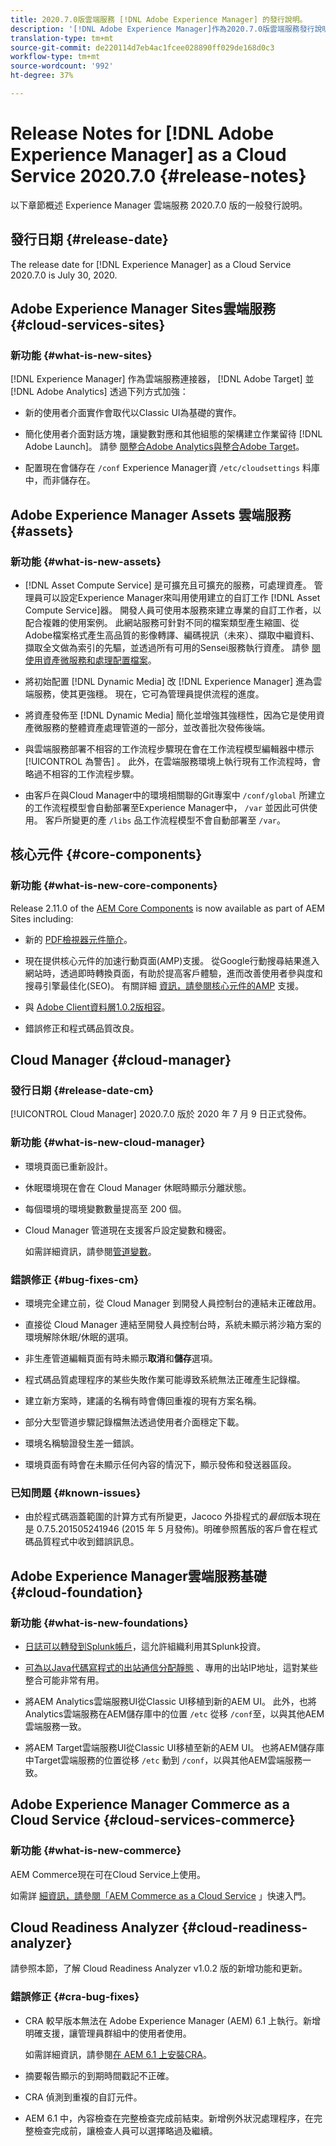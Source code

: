 ```yaml
---
title: 2020.7.0版雲端服務 [!DNL Adobe Experience Manager] 的發行說明。
description: '[!DNL Adobe Experience Manager]作為2020.7.0版雲端服務發行說明。'
translation-type: tm+mt
source-git-commit: de220114d7eb4ac1fcee028890ff029de168d0c3
workflow-type: tm+mt
source-wordcount: '992'
ht-degree: 37%

---
```



# Release Notes for [!DNL Adobe Experience Manager] as a Cloud Service 2020.7.0 {#release-notes}

以下章節概述 Experience Manager 雲端服務 2020.7.0 版的一般發行說明。

## 發行日期 {#release-date}

The release date for [!DNL Experience Manager] as a Cloud Service 2020.7.0 is July 30, 2020.

## Adobe Experience Manager Sites雲端服務 {#cloud-services-sites}

### 新功能 {#what-is-new-sites}

[!DNL Experience Manager] 作為雲端服務連接器， [!DNL Adobe Target] 並 [!DNL Adobe Analytics] 透過下列方式加強：

* 新的使用者介面實作會取代以Classic UI為基礎的實作。

* 簡化使用者介面對話方塊，讓變數對應和其他組態的架構建立作業留待 [!DNL Adobe Launch]。 請參 [閱整合Adobe Analytics](https://docs.adobe.com/content/help/en/experience-manager-cloud-service/sites/integrations/integrating-adobe-analytics.html)[與整合Adobe Target](https://docs.adobe.com/content/help/en/experience-manager-cloud-service/sites/integrations/integrating-adobe-target.html)。

* 配置現在會儲存在 `/conf` Experience Manager資 `/etc/cloudsettings` 料庫中，而非儲存在。

## Adobe Experience Manager Assets 雲端服務 {#assets}

### 新功能 {#what-is-new-assets}

* [!DNL Asset Compute Service] 是可擴充且可擴充的服務，可處理資產。 管理員可以設定Experience Manager來叫用使用建立的自訂工作 [!DNL Asset Compute Service]器。 開發人員可使用本服務來建立專業的自訂工作者，以配合複雜的使用案例。 此網站服務可針對不同的檔案類型產生縮圖、從Adobe檔案格式產生高品質的影像轉譯、編碼視訊（未來）、擷取中繼資料、擷取全文做為索引的先驅，並透過所有可用的Sensei服務執行資產。 請參 [閱使用資產微服務和處理配置檔案](/help/assets/asset-microservices-configure-and-use.md)。

* 將初始配置 [!DNL Dynamic Media] 改 [!DNL Experience Manager] 進為雲端服務，使其更強穩。 現在，它可為管理員提供流程的進度。

* 將資產發佈至 [!DNL Dynamic Media] 簡化並增強其強穩性，因為它是使用資產微服務的整體資產處理管道的一部分，並改善批次發佈後端。

* 與雲端服務部署不相容的工作流程步驟現在會在工作流程模型編輯器中標示 [!UICONTROL 為警告] 。 此外，在雲端服務環境上執行現有工作流程時，會略過不相容的工作流程步驟。

* 由客戶在與Cloud Manager中的環境相關聯的Git專案中 `/conf/global` 所建立的工作流程模型會自動部署至Experience Manager中， `/var` 並因此可供使用。 客戶所變更的產 `/libs` 品工作流程模型不會自動部署至 `/var`。

## 核心元件 {#core-components}

### 新功能 {#what-is-new-core-components}

Release 2.11.0 of the [AEM Core Components](https://docs.adobe.com/content/help/zh-Hant/experience-manager-core-components/using/introduction.html) is now available as part of AEM Sites including:

* 新的 [PDF檢視器元件簡介](https://aemcomponents.dev/content/core-components-examples/library/page-authoring/pdf-viewer.html)。

* 現在提供核心元件的加速行動頁面(AMP)支援。 從Google行動搜尋結果進入網站時，透過即時轉換頁面，有助於提高客戶體驗，進而改善使用者參與度和搜尋引擎最佳化(SEO)。
有關詳細 [資訊，請參閱核心元件的AMP](https://docs.adobe.com/content/help/en/experience-manager-core-components/using/developing/amp.html) 支援。

* 與 [Adobe Client資料層1.0.2版相容](https://docs.adobe.com/content/help/en/experience-manager-core-components/using/developing/data-layer/overview.html)。

* 錯誤修正和程式碼品質改良。

## Cloud Manager {#cloud-manager}

### 發行日期 {#release-date-cm}

[!UICONTROL Cloud Manager] 2020.7.0 版於 2020 年 7 月 9 日正式發佈。

### 新功能 {#what-is-new-cloud-manager}

* 環境頁面已重新設計。

* 休眠環境現在會在 Cloud Manager 休眠時顯示分離狀態。

* 每個環境的環境變數數量提高至 200 個。

* Cloud Manager 管道現在支援客戶設定變數和機密。

   如需詳細資訊，請參閱[管道變數](/help/onboarding/getting-access-to-aem-in-cloud/creating-aem-application-project.md#pipeline-variables)。

### 錯誤修正 {#bug-fixes-cm}

* 環境完全建立前，從 Cloud Manager 到開發人員控制台的連結未正確啟用。

* 直接從 Cloud Manager 連結至開發人員控制台時，系統未顯示將沙箱方案的環境解除休眠/休眠的選項。

* 非生產管道編輯頁面有時未顯示&#x200B;**取消**&#x200B;和&#x200B;**儲存**&#x200B;選項。

* 程式碼品質處理程序的某些失敗作業可能導致系統無法正確產生記錄檔。

* 建立新方案時，建議的名稱有時會傳回重複的現有方案名稱。

* 部分大型管道步驟記錄檔無法透過使用者介面穩定下載。

* 環境名稱驗證發生差一錯誤。

* 環境頁面有時會在未顯示任何內容的情況下，顯示發佈和發送器區段。

### 已知問題 {#known-issues}

* 由於程式碼涵蓋範圍的計算方式有所變更，Jacoco 外掛程式的&#x200B;*最低*&#x200B;版本現在是 0.7.5.201505241946 (2015 年 5 月發佈)。明確參照舊版的客戶會在程式碼品質程式中收到錯誤訊息。

## Adobe Experience Manager雲端服務基礎 {#cloud-foundation}

### 新功能 {#what-is-new-foundations}

* [日誌可以轉發到Splunk帳戶](/help/implementing/developing/introduction/logging.md#splunk-logs)，這允許組織利用其Splunk投資。

* [可為以Java代碼寫程式的出站通信分配靜態](/help/implementing/developing/introduction/development-guidelines.md#dedicated-egress-ip-address) 、專用的出站IP地址，這對某些整合可能非常有用。

* 將AEM Analytics雲端服務UI從Classic UI移植到新的AEM UI。 此外，也將Analytics雲端服務在AEM儲存庫中的位置 `/etc` 從移 `/conf`至，以與其他AEM雲端服務一致。

* 將AEM Target雲端服務UI從Classic UI移植至新的AEM UI。 也將AEM儲存庫中Target雲端服務的位置從移 `/etc` 動到 `/conf`，以與其他AEM雲端服務一致。

## Adobe Experience Manager Commerce as a Cloud Service {#cloud-services-commerce}

### 新功能 {#what-is-new-commerce}

AEM Commerce現在可在Cloud Service上使用。

如需詳 [細資訊，請參閱「AEM Commerce as a Cloud Service](https://docs.adobe.com/content/help/en/experience-manager-cloud-service/commerce/getting-started.html) 」快速入門。

## Cloud Readiness Analyzer {#cloud-readiness-analyzer}

請參照本節，了解 Cloud Readiness Analyzer v1.0.2 版的新增功能和更新。

### 錯誤修正 {#cra-bug-fixes}

* CRA 較早版本無法在 Adobe Experience Manager (AEM) 6.1 上執行。新增明確支援，讓管理員群組中的使用者使用。

   如需詳細資訊，請參閱[在 AEM 6.1 上安裝CRA](https://docs.adobe.com/content/help/zh-Hant/experience-manager-cloud-service/moving/cloud-migration/cloud-readiness-analyzer/using-cloud-readiness-analyzer.html#installing-on-aem61)。

* 摘要報告顯示的到期時間戳記不正確。

* CRA 偵測到重複的自訂元件。

* AEM 6.1 中，內容檢查在完整檢查完成前結束。新增例外狀況處理程序，在完整檢查完成前，讓檢查人員可以選擇略過及繼續。
